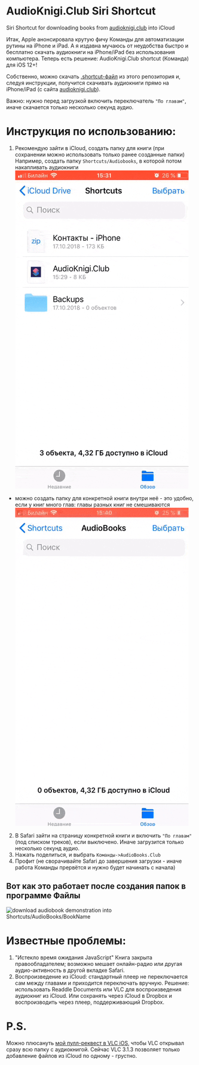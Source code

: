 # AudioKnigi.Club Siri Shortcut
Siri Shortcut for downloading books from [audioknigi.club](https://audioknigi.club) into iCloud

Итак, Apple анонсировала крутую фичу Команды для автоматизации рутины на iPhone и iPad.
А я издавна мучаюсь от неудобства быстро и бесплатно скачать аудиокниги на iPhone/iPad без использования компьютера.
Теперь есть решение: AudioKnigi.Club shortcut (Команда) для iOS 12+!

Собственно, можно скачать [.shortcut-файл](https://github.com/Akhrameev/AudioknigiClubSiriShortcut/raw/master/AudioKnigi.Club.shortcut) из этого репозитория и, следуя инструкции, получится скачивать аудиокниги прямо на iPhone/iPad (с сайта [audioknigi.club](https://audioknigi.club)).

Важно: нужно перед загрузкой включить переключатель `"По главам"`, иначе скачается только несколько секунд аудио.

# Инструкция по использованию:
1. Рекомендую зайти в iCloud, создать папку для книги (при сохранении можно использовать только ранее созданные папки) 
 Например, создать папку `Shortcuts/Audiobooks`, в которой потом накапливать аудиокниги
![create AudioBooks folder Shortcuts folder in Files](/createAudioBooksFolder.gif)
* можно создать папку для конкретной книги внутри неё - это удобно, если у книг много глав: главы разных книг не смешиваются
![create BookName folder in Shortcuts/AudioBooks](/createBookNameFolder.gif)
2. В Safari зайти на страницу конкретной книги и включить `"По главам"` (под списком треков), если выключено. Иначе загрузится только несколько секунд аудио.
3. Нажать поделиться, и выбрать `Команды->AudioBooks.Club`
4. Профит (не сворачивайте Safari до завершения загрузки - иначе работа Команды прервётся и нужно будет начинать с начала)

## Вот как это работает после создания папок в программе Файлы
![download audiobook demonstration into Shortcuts/AudioBooks/BookName](/demonstration.gif)

# Известные проблемы: 
1. "Истекло время ожидания JavaScript"
Книга закрыта правообладателем; возможно мешает онлайн-радио или другая аудио-активность в другой вкладке Safari.
2. Воспроизведение из iCloud: стандартный плеер не переключается сам между главами и приходится переключать вручную. 
Решение: использовать Readdle Documents или VLC для воспроизведения аудиокниг из iCloud. 
Или сохранять через iCloud в Dropbox и воспроизводить через плеер, поддерживающий Dropbox.
# P.S. 
Можно плюсануть [мой пулл-реквест в VLC iOS](https://github.com/videolan/vlc-ios/pull/160), чтобы VLC открывал сразу всю папку с аудиокнигой. Сейчас VLC 3.1.3 позволяет только добавление файлов из iCloud по одному - грустно.
